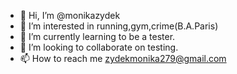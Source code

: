 - 👋 Hi, I’m @monikazydek
- 👀 I’m interested in running,gym,crime(B.A.Paris)
- 🌱 I’m currently learning to be a tester.
- 💞️ I’m looking to collaborate on testing.
- 📫 How to reach me zydekmonika279@gmail.com

<!---
monikazydek/monikazydek is a ✨ special ✨ repository because its `README.md` (this file) appears on your GitHub profile.
You can click the Preview link to take a look at your changes.
--->
